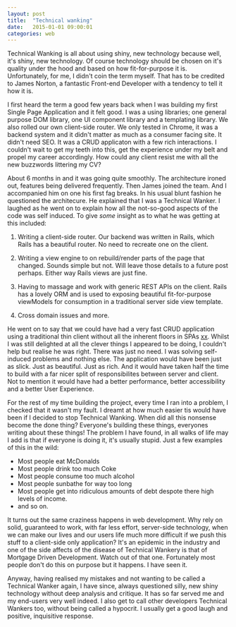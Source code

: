 ```yaml
---
layout: post
title:  "Technical wanking"
date:   2015-01-01 09:00:01
categories: web
---
```


Technical Wanking is all about using shiny, new technology because well, it's shiny, new technology. Of course technology should be chosen on it's quality under the hood and based on how fit-for-purpose it is. Unfortunately, for me, I didn't coin the term myself. That has to be credited to James Norton, a fantastic Front-end Developer with a tendency to tell it how it is.

I first heard the term a good few years back when I was building my first Single Page Application and it felt good. I was a using libraries; one general purpose DOM library, one UI component library and a templating library. We also rolled our own client-side router. We only tested in Chrome, it was a backend system and it didn't matter as much as a consumer facing site. It didn't need SEO. It was a CRUD applicaton with a few rich interactions. I couldn't wait to get my teeth into this, get the experience under my belt and propel my career accordingly. How could any client resist me with all the new buzzwords littering my CV?

About 6 months in and it was going quite smoothly.  The architecture ironed out, features being delivered frequently. Then James joined the team. And I accompanied him on one his first fag breaks. In his usual blunt fashion he questioned the architecure. He explained that I was a Technical Wanker. I laughed as he went on to explain how all the not-so-good aspects of the code was self induced. To give *some* insight as to what he was getting at this included:

1. Writing a client-side router. Our backend was written in Rails, which Rails has a beautiful router. No need to recreate one on the client.

2. Writing a view engine to on rebuild/render parts of the page that changed. Sounds simple but not. Will leave those details to a future post perhaps. Either way Rails views are just fine.

3. Having to massage and work with generic REST APIs on the client. Rails has a lovely ORM and is used to exposing beautiful fit-for-purpose viewModels for consumption in a traditional server side view template.

4. Cross domain issues and more.

He went on to say that we could have had a very fast CRUD application using a traditional thin client without all the inherent floors in SPAs [xx](xx). Whilst I was still delighted at all the clever things I appeared to be doing, I couldn't help but realise he was right. There was just no need. I was solving self-induced problems and nothing else. The application would have been just as slick. Just as beautiful. Just as rich. And it would have taken half the time to build with a far nicer split of responsibilites between server and client. Not to mention it would have had a better performance, better accessibility and a better User Experience.

For the rest of my time building the project, every time I ran into a problem, I checked that it wasn't my fault. I dreamt at how much easier tis would have been if I decided to stop Technical Wanking. When did all this nonsense become the done thing? Everyone's building these things, everyones writing about these things! The problem I have found, in all walks of life may I add is that if everyone is doing it, it's usually stupid. Just a few examples of this in the wild:

* Most people eat McDonalds
* Most people drink too much Coke
* Most people consume too much alcohol
* Most people sunbathe for way too long
* Most people get into ridiculous amounts of debt despote there high levels of income.
* and so on.

It turns out the same craziness happens in web development. Why rely on solid, guaranteed to work, with far less effort, server-side technology, when we can make our lives and our users life much more difficult if we push this stuff to a client-side only application? It's an epidemic in the industry and one of the side affects of the disease of Technical Wankery is that of Mortgage Driven Development. Watch out of that one. Fortunately most people don't do this on purpose but it happens. I have seen it.

Anyway, having realised my mistakes and not wanting to be called a Technical Wanker again, I have since, always questioned silly, new shiny technology without deep analysis and critique. It has so far served me and my end-users very well indeed. I also get to call other developers Technical Wankers too, without being called a hypocrit. I usually get a good laugh and positive, inquisitive response.